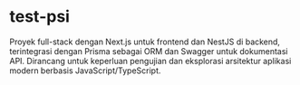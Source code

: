 # test-psi
Proyek full-stack dengan Next.js untuk frontend dan NestJS di backend, terintegrasi dengan Prisma sebagai ORM dan Swagger untuk dokumentasi API. Dirancang untuk keperluan pengujian dan eksplorasi arsitektur aplikasi modern berbasis JavaScript/TypeScript.
